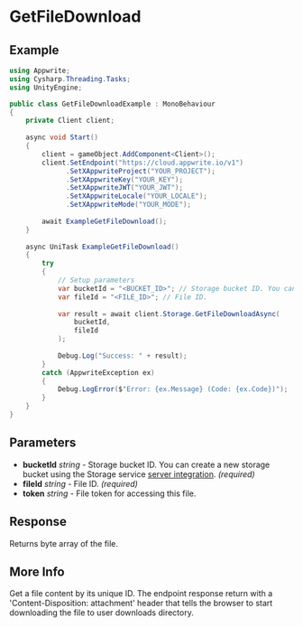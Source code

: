 # GetFileDownload

## Example

```csharp
using Appwrite;
using Cysharp.Threading.Tasks;
using UnityEngine;

public class GetFileDownloadExample : MonoBehaviour
{
    private Client client;
    
    async void Start()
    {
        client = gameObject.AddComponent<Client>();
        client.SetEndpoint("https://cloud.appwrite.io/v1")
              .SetXAppwriteProject("YOUR_PROJECT");
              .SetXAppwriteKey("YOUR_KEY");
              .SetXAppwriteJWT("YOUR_JWT");
              .SetXAppwriteLocale("YOUR_LOCALE");
              .SetXAppwriteMode("YOUR_MODE");
        
        await ExampleGetFileDownload();
    }
    
    async UniTask ExampleGetFileDownload()
    {
        try
        {
            // Setup parameters
            var bucketId = "<BUCKET_ID>"; // Storage bucket ID. You can create a new storage bucket using the Storage service [server integration](https://appwrite.io/docs/server/storage#createBucket).
            var fileId = "<FILE_ID>"; // File ID.
            
            var result = await client.Storage.GetFileDownloadAsync(
                bucketId,
                fileId
            );
            
            Debug.Log("Success: " + result);
        }
        catch (AppwriteException ex)
        {
            Debug.LogError($"Error: {ex.Message} (Code: {ex.Code})");
        }
    }
}
```

## Parameters

- **bucketId** *string* - Storage bucket ID. You can create a new storage bucket using the Storage service [server integration](https://appwrite.io/docs/server/storage#createBucket). *(required)*
- **fileId** *string* - File ID. *(required)*
- **token** *string* - File token for accessing this file.

## Response

Returns byte array of the file.
## More Info

Get a file content by its unique ID. The endpoint response return with a &#039;Content-Disposition: attachment&#039; header that tells the browser to start downloading the file to user downloads directory.
